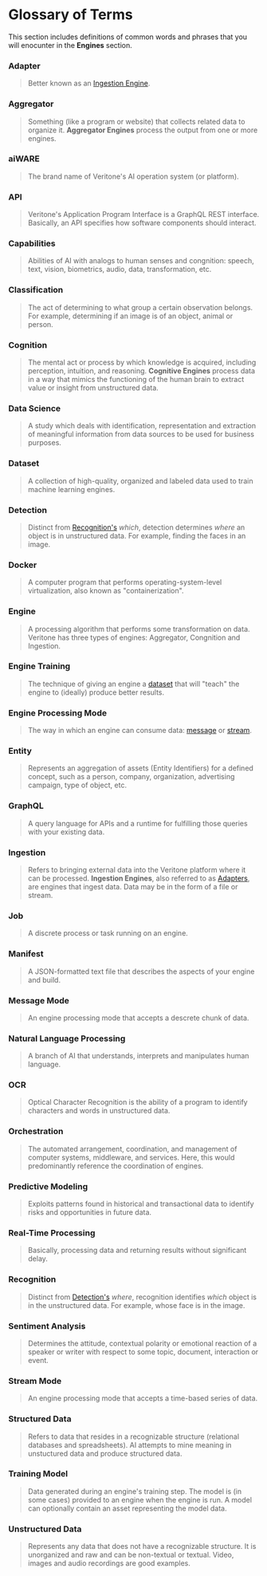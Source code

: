 # Glossary of Terms

This section includes definitions of common words and phrases that you will enocunter in the **Engines** section.


### Adapter
> Better known as an [Ingestion Engine](#ingestion).

### Aggregator
> Something (like a program or website) that collects related data to organize it. **Aggregator Engines** process the output from one or more engines.

### aiWARE
> The brand name of Veritone's AI operation system (or platform).

### API
> Veritone's Application Program Interface is a GraphQL REST interface. Basically, an API specifies how software components should interact.

### Capabilities
> Abilities of AI with analogs to human senses and congnition: speech, text, vision, biometrics, audio, data, transformation, etc.

### Classification
> The act of determining to what group a certain observation belongs. For example, determining if an image is of an object, animal or person.

### Cognition
> The mental act or process by which knowledge is acquired, including perception, intuition, and reasoning. **Cognitive Engines** process data in a way that mimics the functioning of the human brain to extract value or insight from unstructured data.

### Data Science
> A study which deals with identification, representation and extraction of meaningful information from data sources to be used for business purposes.

### Dataset
> A collection of high-quality, organized and labeled data used to train machine learning engines.

### Detection
> Distinct from [Recognition's](#recognition) *which*, detection determines *where* an object is in unstructured data. For example, finding the faces in an image.

### Docker
> A computer program that performs operating-system-level virtualization, also known as "containerization".

### Engine
> A processing algorithm that performs some transformation on data. Veritone has three types of engines: Aggregator, Congnition and Ingestion.

### Engine Training
> The technique of giving an engine a [dataset](#dataset) that will "teach" the engine to (ideally) produce better results.

### Engine Processing Mode
> The way in which an engine can consume data: [message](#message-mode) or [stream](#stream-mode).

### Entity
> Represents an aggregation of assets (Entity Identifiers) for a defined concept, such as a person, company, organization, advertising campaign, type of object, etc.

### GraphQL
> A query language for APIs and a runtime for fulfilling those queries with your existing data.

### Ingestion
> Refers to bringing external data into the Veritone platform where it can be processed. **Ingestion Engines**, also referred to as [Adapters](#adapters), are engines that ingest data. Data may be in the form of a file or stream.

### Job
> A discrete process or task running on an engine.

### Manifest
> A JSON-formatted text file that describes the aspects of your engine and build.

### Message Mode
> An engine processing mode that accepts a descrete chunk of data.

### Natural Language Processing
> A branch of AI that understands, interprets and manipulates human language.

### OCR
> Optical Character Recognition is the ability of a program to identify characters and words in unstructured data.

### Orchestration
> The automated arrangement, coordination, and management of computer systems, middleware, and services. Here, this would predominantly reference the coordination of engines.

### Predictive Modeling
> Exploits patterns found in historical and transactional data to identify risks and opportunities in future data.

### Real-Time Processing
> Basically, processing data and returning results without significant delay.

### Recognition
> Distinct from [Detection's](#detection) *where*, recognition identifies *which* object is in the unstructured data. For example, whose face is in the image.

### Sentiment Analysis
> Determines the attitude, contextual polarity or emotional reaction of a speaker or writer with respect to some topic, document, interaction or event. 

### Stream Mode
> An engine processing mode that accepts a time-based series of data.

### Structured Data
> Refers to data that resides in a recognizable structure (relational databases and spreadsheets). AI attempts to mine meaning in unstuctured data and produce structured data.

### Training Model
> Data generated during an engine's training step. The model is (in some cases) provided to an engine when the engine is run. A model can optionally contain an asset representing the model data.

### Unstructured Data
> Represents any data that does not have a recognizable structure. It is unorganized and raw and can be non-textual or textual. Video, images and audio recordings are good examples.
